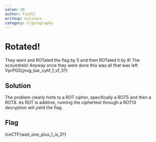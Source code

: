 ```yaml
---
value: 20
author: finalC
writeup: kulinacs
category: Cryptography
---
```


# Rotated!

They went and ROTated the flag by 5 and then ROTated it by 8! The scoundrels! Anyway once they were done this was all that was left VprPGS{jnvg_bar_cyhf_1_vf_3?}

## Solution

The problem clearly hints to a ROT cipher, specifically a ROT5 and then a ROT8. As ROT is additive, running the ciphertext through a ROT13 decryption will yield the flag. 

## Flag

IceCTF{wait_one_plus_1_is_3?} 

